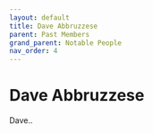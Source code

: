 ```yaml
---
layout: default
title: Dave Abbruzzese
parent: Past Members
grand_parent: Notable People
nav_order: 4
---
```


# Dave Abbruzzese

Dave..